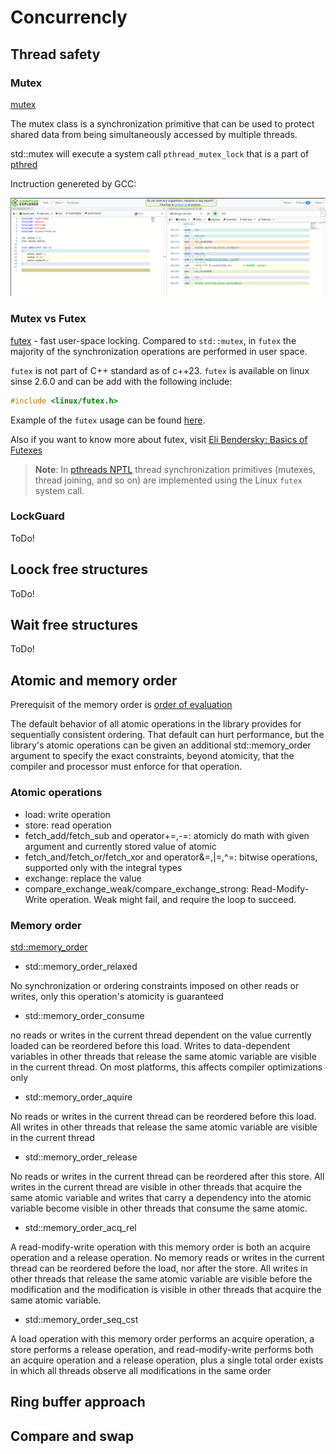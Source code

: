 # Concurrencly

## Thread safety

### Mutex
[mutex](https://en.cppreference.com/w/cpp/thread/mutex)

The mutex class is a synchronization primitive that can be used to protect shared data from being simultaneously accessed by multiple threads. 

std::mutex will execute a system call `pthread_mutex_lock` that is a part of [pthred](https://www.man7.org/linux/man-pages/man3/pthread_mutex_lock.3p.html)

Inctruction genereted by GCC:

![Mutex instruction example](../.img/mutex.png)

### Mutex vs Futex

[futex](https://www.man7.org/linux/man-pages/man2/futex.2.html) - fast user-space locking. Compared to `std::mutex`, in `futex` the majority of the
synchronization operations are performed in user space.

`futex` is not part of C++ standard as of c++23. `futex` is available on linux sinse 2.6.0 and can be add with the following include:

```c
#include <linux/futex.h>
```

Example of the `futex` usage can be found [here](https://www.man7.org/linux/man-pages/man2/futex.2.html).

Also if you want to know more about futex, visit [Eli Bendersky: Basics of Futexes](https://eli.thegreenplace.net/2018/basics-of-futexes/)
> **Note**: In [pthreads NPTL](https://www.man7.org/linux/man-pages/man7/pthreads.7.html)
thread synchronization primitives (mutexes, thread joining, and
so on) are implemented using the Linux `futex` system call. 

### LockGuard

ToDo!

## Loock free structures

ToDo!


## Wait free structures

ToDo!

## Atomic and memory order

Prerequisit of the memory order is [order of evaluation](https://en.cppreference.com/w/cpp/language/eval_order)

The default behavior of all atomic operations in the library provides for sequentially consistent ordering. That default can hurt performance, but the library's atomic operations can be given an additional std::memory_order argument to specify the exact constraints, beyond atomicity, that the compiler and processor must enforce for that operation. 

### Atomic operations

- load: write operation
- store: read operation
- fetch_add/fetch_sub and operator+=,-=: atomicly do math with given argument and currently stored value of atomic
- fetch_and/fetch_or/fetch_xor and operator&=,|=,^=: bitwise operations, supported only with the integral types
- exchange: replace the value
- compare_exchange_weak/compare_exchange_strong: Read-Modify-Write operation. Weak might fail, and require the loop to succeed.

### Memory order

[std::memory_order](https://en.cppreference.com/w/cpp/atomic/memory_order)

- std::memory_order_relaxed

No synchronization or ordering constraints imposed on other reads or writes, only this operation's atomicity is guaranteed 

- std::memory_order_consume

no reads or writes in the current thread dependent on the value currently loaded can be reordered before this load. Writes to data-dependent variables in other threads that release the same atomic variable are visible in the current thread. On most platforms, this affects compiler optimizations only

- std::memory_order_aquire

No reads or writes in the current thread can be reordered before this load. All writes in other threads that release the same atomic variable are visible in the current thread

- std::memory_order_release

No reads or writes in the current thread can be reordered after this store. All writes in the current thread are visible in other threads that acquire the same atomic variable and writes that carry a dependency into the atomic variable become visible in other threads that consume the same atomic. 

- std::memory_order_acq_rel

A read-modify-write operation with this memory order is both an acquire operation and a release operation. No memory reads or writes in the current thread can be reordered before the load, nor after the store. All writes in other threads that release the same atomic variable are visible before the modification and the modification is visible in other threads that acquire the same atomic variable. 

- std::memory_order_seq_cst

A load operation with this memory order performs an acquire operation, a store performs a release operation, and read-modify-write performs both an acquire operation and a release operation, plus a single total order exists in which all threads observe all modifications in the same order

## Ring buffer approach


## Compare and swap
